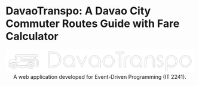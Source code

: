 # DavaoTranspo: A Davao City Commuter Routes Guide with Fare Calculator

<p align="center">
<img src="./src/img/logo2.png">
<br></b>A web application developed for Event-Driven Programming (IT 2241).
</p>
